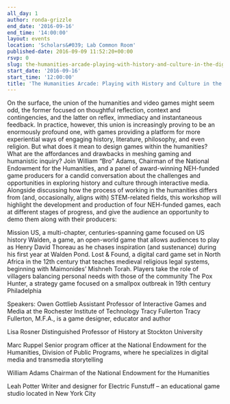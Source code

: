 ```yaml
---
all_day: 1
author: ronda-grizzle
end_date: '2016-09-16'
end_time: '14:00:00'
layout: events
location: 'Scholars&#039; Lab Common Room'
published-date: 2016-09-09 11:52:20+00:00
rsvp: 0
slug: the-humanities-arcade-playing-with-history-and-culture-in-the-digital-age
start_date: '2016-09-16'
start_time: '12:00:00'
title: 'The Humanities Arcade: Playing with History and Culture in the Digital Age'
---
```


On the surface, the union of the humanities and video games might seem odd, the former focused on thoughtful reflection, context and contingencies, and the latter on reflex, immediacy and instantaneous feedback. In practice, however, this union is increasingly proving to be an enormously profound one, with games providing a platform for more experiential ways of engaging history, literature, philosophy, and even religion. But what does it mean to design games within the humanities? What are the affordances and drawbacks in meshing gaming and humanistic inquiry? Join William “Bro” Adams, Chairman of the National Endowment for the Humanities, and a panel of award-winning NEH-funded game producers for a candid conversation about the challenges and opportunities in exploring history and culture through interactive media. Alongside discussing how the process of working in the humanities differs from (and, occasionally, aligns with) STEM-related fields, this workshop will highlight the development and production of four NEH-funded games, each at different stages of progress, and give the audience an opportunity to demo them along with their producers:

Mission US, a multi-chapter, centuries-spanning game focused on US history
Walden, a game, an open-world game that allows audiences to play as Henry David Thoreau as he chases inspiration (and sustenance) during his first year at Walden Pond.
Lost & Found, a digital card game set in North Africa in the 12th century that teaches medieval religious legal systems, beginning with Maimonides’ Mishneh Torah. Players take the role of villagers balancing personal needs with those of the community
The Pox Hunter, a strategy game focused on a smallpox outbreak in 19th century Philadelphia

Speakers:
Owen Gottlieb
Assistant Professor of Interactive Games and Media at the Rochester Institute of Technology
Tracy Fullerton
Tracy Fullerton, M.F.A., is a game designer, educator and author

Lisa Rosner
Distinguished Professor of History at Stockton University

Marc Ruppel
Senior program officer at the National Endowment for the Humanities, Division of Public Programs, where he specializes in digital media and transmedia storytelling

William Adams
Chairman of the National Endowment for the Humanities

Leah Potter
Writer and designer for Electric Funstuff – an educational game studio located in New York City
